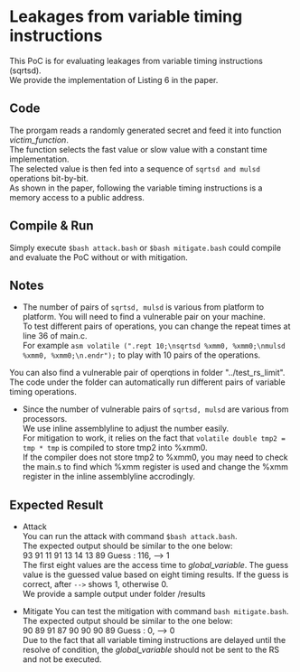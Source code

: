 # Leakages from variable timing instructions
This PoC is for evaluating leakages from variable timing instructions (sqrtsd).  
We provide the implementation of Listing 6 in the paper.  

## Code
The prorgam reads a randomly generated secret and feed it into function *victim_function*.  
The function selects the fast value or slow value with a constant time implementation.  
The selected value is then fed into a sequence of `sqrtsd and mulsd` operations bit-by-bit.  
As shown in the paper, following the variable timing instructions 
is a memory access to a public address.  

## Compile & Run
Simply execute `$bash attack.bash` or `$bash mitigate.bash` could compile and evaluate the PoC 
without or with mitigation.

## Notes
- The number of pairs of `sqrtsd, mulsd` is various from platform to platform. 
You will need to find a vulnerable pair on your machine.  
To test different pairs of operations, you can change the repeat times at line 36 of main.c.  
For example `asm volatile (".rept 10;\nsqrtsd %xmm0, %xmm0;\nmulsd %xmm0, %xmm0;\n.endr");` 
to play with 10 pairs of the operations.

You can also find a vulnerable pair of operqtions in folder "../test_rs_limit".  
The code under the folder can automatically run different pairs of variable timing operations.

- Since the number of vulnerable pairs of `sqrtsd, mulsd` are various from processors.  
We use inline assemblyline to adjust the number easily.  
For mitigation to work, it relies on the fact that `volatile double tmp2 = tmp * tmp` 
is compiled to store tmp2 into %xmm0.  
If the compiler does not store tmp2 to %xmm0, you may need to check the main.s to find which %xmm register is used and change the %xmm register in the inline assemblyline accrodingly.

## Expected Result
- Attack  
You can run the attack with command `$bash attack.bash`.  
The expected output should be similar to the one below:  
93  91  11  91  13  14  13  89 Guess : 116, --> 1  
The first eight values are the access time to *global_variable*. The guess value is the guessed value based on eight timing results. If the guess is correct, after `-->` shows 1, otherwise 0.  
We provide a sample output under folder /results

- Mitigate
You can test the mitigation with command `bash mitigate.bash`.
The expected output should be similar to the one below:  
90  89  91  87  90  90  90  89 Guess :   0, --> 0  
Due to the fact that all variable timing instructions are delayed until the resolve of condition, 
the *global_variable* should not be sent to the RS and not be executed.


